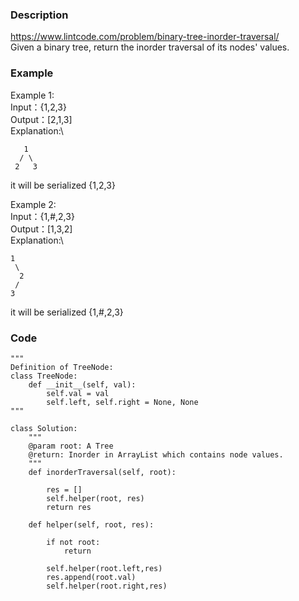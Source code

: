 ### Description
https://www.lintcode.com/problem/binary-tree-inorder-traversal/ \
Given a binary tree, return the inorder traversal of its nodes' values.

### Example
Example 1:\
Input：{1,2,3}\
Output：[2,1,3]\
Explanation:\
```
   1
  / \
 2   3
```
it will be serialized {1,2,3}

Example 2:\
Input：{1,#,2,3}\
Output：[1,3,2]\
Explanation:\
```
1
 \
  2
 /
3
```
it will be serialized {1,#,2,3}

### Code
```
"""
Definition of TreeNode:
class TreeNode:
    def __init__(self, val):
        self.val = val
        self.left, self.right = None, None
"""

class Solution:
    """
    @param root: A Tree
    @return: Inorder in ArrayList which contains node values.
    """
    def inorderTraversal(self, root):
        
        res = []
        self.helper(root, res)
        return res
        
    def helper(self, root, res):
        
        if not root:
            return 
        
        self.helper(root.left,res)
        res.append(root.val)
        self.helper(root.right,res)
```
